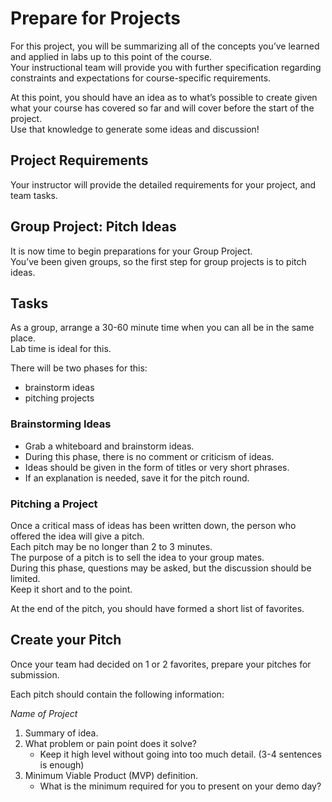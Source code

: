 # Prepare for Projects
For this project, you will be summarizing all of the concepts you’ve learned and applied in labs up to this point of the course.  
Your instructional team will provide you with further specification regarding constraints and expectations for course-specific requirements.

At this point, you should have an idea as to what’s possible to create given what your course has covered so far and will cover before the start of the project.  
Use that knowledge to generate some ideas and discussion!

## Project Requirements
Your instructor will provide the detailed requirements for your project, and team tasks.

## Group Project: Pitch Ideas
It is now time to begin preparations for your Group Project.  
You’ve been given groups, so the first step for group projects is to pitch ideas.

## Tasks

As a group, arrange a 30-60 minute time when you can all be in the same place.  
Lab time is ideal for this.

There will be two phases for this: 
  * brainstorm ideas
  * pitching projects

### Brainstorming Ideas

* Grab a whiteboard and brainstorm ideas.  
* During this phase, there is no comment or criticism of ideas.  
* Ideas should be given in the form of titles or very short phrases.  
* If an explanation is needed, save it for the pitch round.

### Pitching a Project

Once a critical mass of ideas has been written down, the person who offered the idea will give a pitch.  
Each pitch may be no longer than 2 to 3 minutes.  
The purpose of a pitch is to sell the idea to your group mates.  
During this phase, questions may be asked, but the discussion should be limited.  
Keep it short and to the point.

At the end of the pitch, you should have formed a short list of favorites.

## Create your Pitch

Once your team had decided on 1 or 2 favorites, prepare your pitches for submission.

Each pitch should contain the following information:

*Name of Project*

1. Summary of idea.
2. What problem or pain point does it solve?
    * Keep it high level without going into too much detail. (3-4 sentences is enough)
3. Minimum Viable Product (MVP) definition.
    * What is the minimum required for you to present on your demo day?
